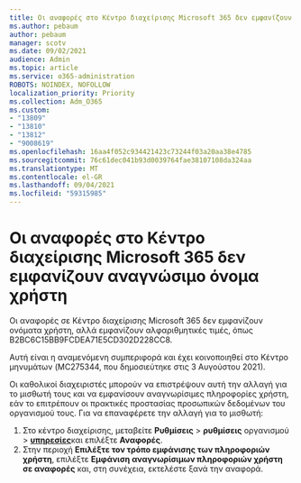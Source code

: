 ```yaml
---
title: Οι αναφορές στο Κέντρο διαχείρισης Microsoft 365 δεν εμφανίζουν αναγνώσιμο όνομα χρήστη
ms.author: pebaum
author: pebaum
manager: scotv
ms.date: 09/02/2021
audience: Admin
ms.topic: article
ms.service: o365-administration
ROBOTS: NOINDEX, NOFOLLOW
localization_priority: Priority
ms.collection: Adm_O365
ms.custom:
- "13809"
- "13810"
- "13812"
- "9008619"
ms.openlocfilehash: 16aa4f052c934421423c73244f03a20aa38e4785
ms.sourcegitcommit: 76c61dec041b93d0039764fae38107108da324aa
ms.translationtype: MT
ms.contentlocale: el-GR
ms.lasthandoff: 09/04/2021
ms.locfileid: "59315985"
---
```

# <a name="reports-in-microsoft-365-admin-center-do-not-show-readable-username"></a>Οι αναφορές στο Κέντρο διαχείρισης Microsoft 365 δεν εμφανίζουν αναγνώσιμο όνομα χρήστη

Οι αναφορές σε Κέντρο διαχείρισης Microsoft 365 δεν εμφανίζουν ονόματα χρήστη, αλλά εμφανίζουν αλφαριθμητικές τιμές, όπως B2BC6C15BB9FCDEA71E5CD302D228CC8.

Αυτή είναι η αναμενόμενη συμπεριφορά και έχει κοινοποιηθεί στο Κέντρο μηνυμάτων (MC275344, που δημοσιεύτηκε στις 3 Αυγούστου 2021). 

Οι καθολικοί διαχειριστές μπορούν να επιστρέψουν αυτή την αλλαγή για το μισθωτή τους και να εμφανίσουν αναγνωρίσιμες πληροφορίες χρήστη, εάν το επιτρέπουν οι πρακτικές προστασίας προσωπικών δεδομένων του οργανισμού τους. Για να επαναφέρετε την αλλαγή για το μισθωτή:

1. Στο κέντρο διαχείρισης, μεταβείτε **Ρυθμίσεις**  >  **ρυθμίσεις** οργανισμού  >  [**υπηρεσίες**](https://admin.microsoft.com/Adminportal/Home#/Settings/Services)και επιλέξτε **Αναφορές**. 
1. Στην περιοχή **Επιλέξτε τον τρόπο εμφάνισης των πληροφοριών χρήστη**, επιλέξτε **Εμφάνιση αναγνωρίσιμων πληροφοριών χρήστη σε αναφορές** και, στη συνέχεια, εκτελέστε ξανά την αναφορά.